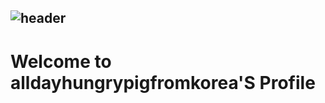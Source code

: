 ## ![header](https://capsule-render.vercel.app/api?type=waving&color=gradient&height=250&section=header&text=ADHPFK&fontSize=100)
# Welcome to alldayhungrypigfromkorea'S Profile

